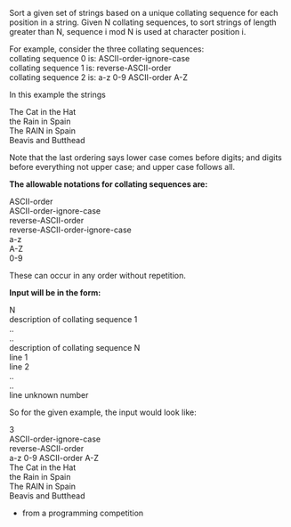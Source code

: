 

Sort a given set of strings based on a unique collating sequence for each position in a string. Given N collating sequences, to sort strings of length greater than N, sequence i mod N is used at character position i.

For example, consider the three collating sequences:  
collating sequence 0 is: ASCII-order-ignore-case  
collating sequence 1 is: reverse-ASCII-order  
collating sequence 2 is: a-z 0-9 ASCII-order A-Z

In this example the strings

The Cat in the Hat  
the Rain in Spain  
The RAIN in Spain  
Beavis and Butthead

Note that the last ordering says lower case comes before digits; and digits before everything not upper case; and upper case follows all.

**The allowable notations for collating sequences are:**

ASCII-order  
ASCII-order-ignore-case  
reverse-ASCII-order  
reverse-ASCII-order-ignore-case  
a-z  
A-Z  
0-9

These can occur in any order without repetition.

**Input will be in the form:**

N  
description of collating sequence 1  
..  
..  
description of collating sequence N  
line 1  
line 2  
..  
..  
line unknown number

So for the given example, the input would look like:

3  
ASCII-order-ignore-case  
reverse-ASCII-order  
a-z 0-9 ASCII-order A-Z  
The Cat in the Hat  
the Rain in Spain  
The RAIN in Spain  
Beavis and Butthead

- from a programming competition

